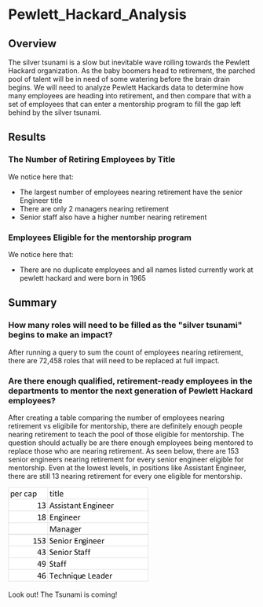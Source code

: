 # Pewlett_Hackard_Analysis

## Overview
The silver tsunami is a slow but inevitable wave rolling towards the Pewlett Hackard organization. As the baby boomers head to retirement, the parched pool of talent will be in need of some watering before the brain drain begins. We will need to analyze Pewlett Hackards data to determine how many employees are heading into retirement, and then compare that with a set of employees that can enter a mentorship program to fill the gap left behind by the silver tsunami. 


## Results
### The Number of Retiring Employees by Title
We notice here that:
- The largest number of employees nearing retirement have the senior Engineer title
- There are only 2 managers nearing retirement
- Senior staff also have a higher number nearing retirement

### Employees Eligible for the mentorship program
We notice here that:
- There are no duplicate employees and all names listed currently work at pewlett hackard and were born in 1965

## Summary
### How many roles will need to be filled as the "silver tsunami" begins to make an impact?
After running a query to sum the count of employees nearing retirement, there are 72,458 roles that will need to be replaced at full impact. 
### Are there enough qualified, retirement-ready employees in the departments to mentor the next generation of Pewlett Hackard employees?
After creating a table comparing the number of employees nearing retirement vs eligibile for mentorship, there are definitely enough people nearing retirement to teach the pool of those eligible for mentorship. The question should actually be are there enough employees being mentored to replace those who are nearing retirement. As seen below, there are 153 senior engineers nearing retirement for every senior engineer eligible for mentorship. Even at the lowest levels, in positions like Assistant Engineer, there are still 13 nearing retirement for every one eligible for mentorship. 

![alt text](https://github.com/roborowanb/Pewlett_Hackard_Analysis/blob/63715c04171a468eb407852333b64d0f8a7c6137/Analysis_Projects_Folder/Pewlett-Hackard-Analysis_Folder/Percap.png)

Look out! The Tsunami is coming!
